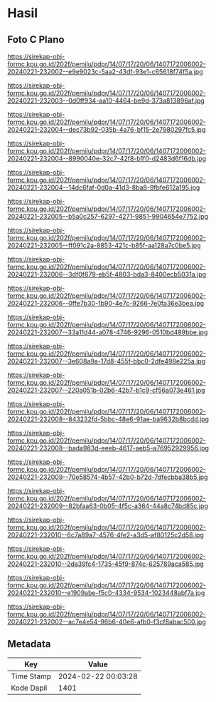 # Hasil

## Foto C Plano

https://sirekap-obj-formc.kpu.go.id/202f/pemilu/pdpr/14/07/17/20/06/1407172006002-20240221-232002--e9e9023c-5aa2-43df-93e1-c65618f74f5a.jpg

https://sirekap-obj-formc.kpu.go.id/202f/pemilu/pdpr/14/07/17/20/06/1407172006002-20240221-232003--0d0ff934-aa10-4464-be9d-373a813896af.jpg

https://sirekap-obj-formc.kpu.go.id/202f/pemilu/pdpr/14/07/17/20/06/1407172006002-20240221-232004--dec73b92-035b-4a76-bf15-2e7980297fc5.jpg

https://sirekap-obj-formc.kpu.go.id/202f/pemilu/pdpr/14/07/17/20/06/1407172006002-20240221-232004--8990040e-32c7-42f8-b1f0-d2483d6f16db.jpg

https://sirekap-obj-formc.kpu.go.id/202f/pemilu/pdpr/14/07/17/20/06/1407172006002-20240221-232004--14dc6faf-0d0a-41d3-8ba8-9fbfe612a195.jpg

https://sirekap-obj-formc.kpu.go.id/202f/pemilu/pdpr/14/07/17/20/06/1407172006002-20240221-232005--b5a0c257-6297-4271-9851-9904654e7752.jpg

https://sirekap-obj-formc.kpu.go.id/202f/pemilu/pdpr/14/07/17/20/06/1407172006002-20240221-232005--ff091c2a-8853-421c-b85f-aa128a7c0be5.jpg

https://sirekap-obj-formc.kpu.go.id/202f/pemilu/pdpr/14/07/17/20/06/1407172006002-20240221-232006--3df0f679-eb5f-4803-bda3-8400ecb5031a.jpg

https://sirekap-obj-formc.kpu.go.id/202f/pemilu/pdpr/14/07/17/20/06/1407172006002-20240221-232006--0ffe7b30-1b90-4e7c-9266-7e0fa36e3bea.jpg

https://sirekap-obj-formc.kpu.go.id/202f/pemilu/pdpr/14/07/17/20/06/1407172006002-20240221-232007--33a11d44-a078-4746-9296-0510bd489bbe.jpg

https://sirekap-obj-formc.kpu.go.id/202f/pemilu/pdpr/14/07/17/20/06/1407172006002-20240221-232007--3e608a9a-17d8-455f-bbc0-2dfe498e225a.jpg

https://sirekap-obj-formc.kpu.go.id/202f/pemilu/pdpr/14/07/17/20/06/1407172006002-20240221-232007--220a051b-02b6-42b7-b1c9-cf56a073e461.jpg

https://sirekap-obj-formc.kpu.go.id/202f/pemilu/pdpr/14/07/17/20/06/1407172006002-20240221-232008--843232fd-5bbc-48e6-91ae-ba9632b8bcdd.jpg

https://sirekap-obj-formc.kpu.go.id/202f/pemilu/pdpr/14/07/17/20/06/1407172006002-20240221-232008--bada983d-eeeb-4617-aeb5-a76952929956.jpg

https://sirekap-obj-formc.kpu.go.id/202f/pemilu/pdpr/14/07/17/20/06/1407172006002-20240221-232009--70e58574-4b57-42b0-b72d-7dfecbba38b5.jpg

https://sirekap-obj-formc.kpu.go.id/202f/pemilu/pdpr/14/07/17/20/06/1407172006002-20240221-232009--82bfaa63-0b05-4f5c-a364-44a8c74bd85c.jpg

https://sirekap-obj-formc.kpu.go.id/202f/pemilu/pdpr/14/07/17/20/06/1407172006002-20240221-232010--6c7a89a7-4576-4fe2-a3d5-af80125c2d58.jpg

https://sirekap-obj-formc.kpu.go.id/202f/pemilu/pdpr/14/07/17/20/06/1407172006002-20240221-232010--2da39fc4-1735-45f9-874c-625789aca585.jpg

https://sirekap-obj-formc.kpu.go.id/202f/pemilu/pdpr/14/07/17/20/06/1407172006002-20240221-232010--e1909abe-f5c0-4334-9534-1023448abf7a.jpg

https://sirekap-obj-formc.kpu.go.id/202f/pemilu/pdpr/14/07/17/20/06/1407172006002-20240221-232002--ac7e4e54-96b6-40e6-afb0-f3cf8abac500.jpg


## Metadata

| Key        | Value               |
| ---------- | ------------------- |
| Time Stamp | 2024-02-22 00:03:28 |
| Kode Dapil | 1401                |



